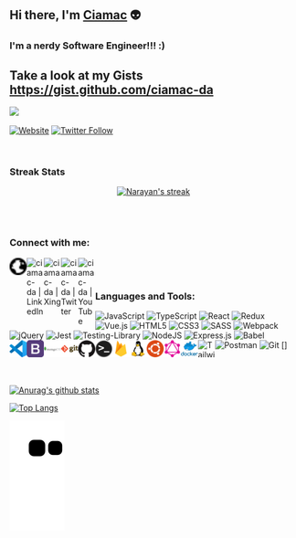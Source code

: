 
## Hi there, I'm  [Ciamac][website] 👽
### I'm a nerdy Software Engineer!!! :)
## Take a look at my Gists https://gist.github.com/ciamac-da
<img  src="https://raw.githubusercontent.com/ciamac-da/ciamac-da/main/0.png"/>

[![Website](https://img.shields.io/website?label=ciamacdavoudi.com&style=for-the-badge&url=https%3A%2F%2ciamacdavoudi.com/)](https://ciamacdavoudi.com/)
[![Twitter Follow](https://img.shields.io/twitter/follow/ciamac12?color=1DA1F2&logo=twitter&style=for-the-badge)](https://twitter.com/intent/follow?original_referer=https%3A%2F%2Fgithub.com%2ciamac-da&screen_name=ciamac12)

&nbsp;
<br>


### Streak Stats
<p align="center">
    <a href="https://github.com/ciamac-da/github-readme-streak-stats">
        <img title="🔥 Get streak stats for your profile at git.io/streak-stats" alt="Narayan's streak" src="https://github-readme-streak-stats.herokuapp.com/?user=ciamac-da&theme=black-ice&hide_border=true&stroke=0000&background=060A0CD0"/>
    </a>
</p>
<br>
&nbsp;

### Connect with me:
[<img align="left" alt="ciamacdavoudi.com" width="30px" src="https://raw.githubusercontent.com/iconic/open-iconic/master/svg/globe.svg" />][website]
[<img align="left" alt="ciamac-da | LinkedIn" width="30px" src="https://cdn.jsdelivr.net/npm/simple-icons@v3/icons/linkedin.svg" />][linkedin]
[<img align="left" alt="ciamac-da | Xing" width="30px" src="https://cdn.jsdelivr.net/npm/simple-icons@v3/icons/xing.svg" />][xing]
[<img align="left" alt="ciamac-da | Twitter" width="30px" src="https://cdn.jsdelivr.net/npm/simple-icons@v3/icons/twitter.svg" />][twitter]
[<img align="left" alt="ciamac-da | YouTube" width="30px" src="https://cdn.jsdelivr.net/npm/simple-icons@v3/icons/youtube.svg" />][youtube]

<br>
&nbsp;


### Languages and Tools:


![JavaScript](https://img.shields.io/badge/javascript-%23323330.svg?style=for-the-badge&logo=javascript&logoColor=%23F7DF1E)
![TypeScript](https://img.shields.io/badge/typescript-%23007ACC.svg?style=for-the-badge&logo=typescript&logoColor=white)
![React](https://img.shields.io/badge/react-%2320232a.svg?style=for-the-badge&logo=react&logoColor=%2361DAFB)
![Redux](https://img.shields.io/badge/redux-%23593d88.svg?style=for-the-badge&logo=redux&logoColor=white)
![Vue.js](https://img.shields.io/badge/vuejs-%2335495e.svg?style=for-the-badge&logo=vuedotjs&logoColor=%234FC08D)
![HTML5](https://img.shields.io/badge/html5-%23E34F26.svg?style=for-the-badge&logo=html5&logoColor=white)
![CSS3](https://img.shields.io/badge/css3-%231572B6.svg?style=for-the-badge&logo=css3&logoColor=white)
![SASS](https://img.shields.io/badge/SASS-hotpink.svg?style=for-the-badge&logo=SASS&logoColor=white)
![Webpack](https://img.shields.io/badge/webpack-%238DD6F9.svg?style=for-the-badge&logo=webpack&logoColor=black)
![jQuery](https://img.shields.io/badge/jquery-%230769AD.svg?style=for-the-badge&logo=jquery&logoColor=white)
![Jest](https://img.shields.io/badge/-jest-%23C21325?style=for-the-badge&logo=jest&logoColor=white)
![Testing-Library](https://img.shields.io/badge/-TestingLibrary-%23E33332?style=for-the-badge&logo=testing-library&logoColor=white)
![NodeJS](https://img.shields.io/badge/node.js-6DA55F?style=for-the-badge&logo=node.js&logoColor=white)
![Express.js](https://img.shields.io/badge/express.js-%23404d59.svg?style=for-the-badge&logo=express&logoColor=%2361DAFB)
![Babel](https://img.shields.io/badge/Babel-F9DC3e?style=for-the-badge&logo=babel&logoColor=black)
![Postman](https://img.shields.io/badge/Postman-FF6C37?style=for-the-badge&logo=postman&logoColor=white)
![Git](https://img.shields.io/badge/git-%23F05033.svg?style=for-the-badge&logo=git&logoColor=white)
[<img align="left" alt="Visual Studio Code" width="30px" src="https://raw.githubusercontent.com/github/explore/80688e429a7d4ef2fca1e82350fe8e3517d3494d/topics/visual-studio-code/visual-studio-code.png" />][webdevplaylist]
[<img align="left" alt="Bootstrap" width="30px" src="https://raw.githubusercontent.com/github/explore/80688e429a7d4ef2fca1e82350fe8e3517d3494d/topics/bootstrap/bootstrap.png" />][webdevplaylist]
[<img align="left" alt="MongoDB" width="30px" src="https://raw.githubusercontent.com/github/explore/80688e429a7d4ef2fca1e82350fe8e3517d3494d/topics/mongodb/mongodb.png" />][webdevplaylist]
[<img align="left" alt="Git" width="30px" src="https://raw.githubusercontent.com/github/explore/80688e429a7d4ef2fca1e82350fe8e3517d3494d/topics/git/git.png" />][webdevplaylist]
[<img align="left" alt="GitHub" width="30px" src="https://raw.githubusercontent.com/github/explore/78df643247d429f6cc873026c0622819ad797942/topics/github/github.png" />][webdevplaylist]
[<img align="left" alt="Terminal" width="30px" src="https://raw.githubusercontent.com/github/explore/80688e429a7d4ef2fca1e82350fe8e3517d3494d/topics/terminal/terminal.png" />][webdevplaylist]
[<img align="left" alt="Firebase" width="30px" src="https://raw.githubusercontent.com/github/explore/80688e429a7d4ef2fca1e82350fe8e3517d3494d/topics/firebase/firebase.png" />][webdevplaylist]
[<img align="left" alt="Linux" width="30px" src="https://raw.githubusercontent.com/github/explore/80688e429a7d4ef2fca1e82350fe8e3517d3494d/topics/linux/linux.png" />][webdevplaylist]
[<img align="left" alt="Ubuntu" width="30px" src="https://raw.githubusercontent.com/github/explore/80688e429a7d4ef2fca1e82350fe8e3517d3494d/topics/ubuntu/ubuntu.png" />][webdevplaylist]
[<img align="left" alt="Graphql" width="30px" src="https://raw.githubusercontent.com/github/explore/80688e429a7d4ef2fca1e82350fe8e3517d3494d/topics/graphql/graphql.png" />][webdevplaylist]
[<img align="left" alt="Docker" width="30px" src="https://raw.githubusercontent.com/github/explore/80688e429a7d4ef2fca1e82350fe8e3517d3494d/topics/docker/docker.png" />][webdevplaylist]
[<img align="left" alt="TailwindCSS" height="30" width="30" src="https://cdn.jsdelivr.net/gh/devicons/devicon/icons/tailwindcss/tailwindcss-plain.svg" />]

<br>
&nbsp;

[![Anurag's github stats](https://github-readme-stats.vercel.app/api?username=ciamac-da&theme=chartreuse-dark&show_icons=true)](https://github.com/ciamac-da/github-readme-stats)
<br>

[![Top Langs](https://github-readme-stats.vercel.app/api/top-langs/?username=ciamac-da&theme=chartreuse-dark&show_icons=true)](https://github.com/ciamac-da/github-readme-stats)
<br>

![Snake animation](https://github.com/ciamac-da/ciamac-da/blob/output/github-contribution-grid-snake.svg)
<br>

[website]: https://ciamacdavoudi.com/
[twitter]: https://twitter.com/Ciamac12
[youtube]: https://www.youtube.com/channel/UCZKeZtSQ4vmVTbtxnk7sALw
[linkedin]: https://www.linkedin.com/in/ing-ciamac-davoudi-0a57a31a2/
[xing]: https://www.xing.com/profile/Ciamac_Davoudi/cv
[webdevplaylist]: https://www.youtube.com/playlist?list=PLkwxH9e_vrAJ0WbEsFA9W3I1W-g_BTsbt
[jsplaylist]: https://www.youtube.com/playlist?list=PLkwxH9e_vrALRJKu7wfXby3MKeflhTu6B
[cssplaylist]: https://www.youtube.com/playlist?list=PLkwxH9e_vrALSdvZuEh6gqQdmDoDIoqz4
[reactplaylist]: https://www.youtube.com/playlist?list=PLkwxH9e_vrAK4TdffpxKY3QGyHCpxFcQ0

